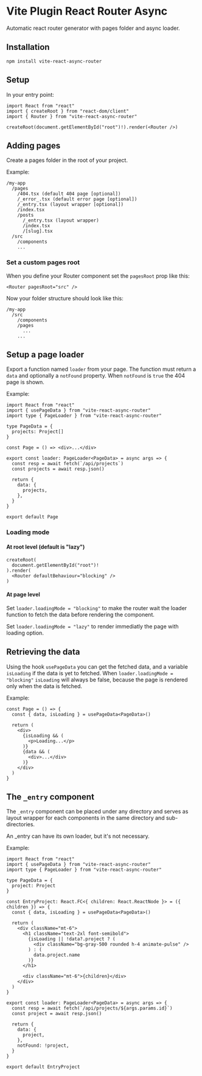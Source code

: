 # Vite Plugin React Router Async

Automatic react router generator with pages folder and async loader.

## Installation

`npm install vite-react-async-router`

## Setup

In your entry point:

```tsx
import React from "react"
import { createRoot } from "react-dom/client"
import { Router } from "vite-react-async-router"

createRoot(document.getElementById("root")!).render(<Router />)
```

## Adding pages

Create a pages folder in the root of your project.

Example:
```
/my-app
  /pages
    /404.tsx (default 404 page [optional])
    /_error_.tsx (default error page [optional])
    /_entry.tsx (layout wrapper [optional])
    /index.tsx
    /posts
      /_entry.tsx (layout wrapper)
      /index.tsx
      /[slug].tsx
  /src
    /components
    ...
```

### Set a custom pages root

When you define your Router component set the `pagesRoot` prop like this:
```tsx
<Router pagesRoot="src" />
```

Now your folder structure should look like this:
```
/my-app
  /src
    /components
    /pages
      ...
    ...
```

## Setup a page loader

Export a function named `loader` from your page. The function must return a `data` and optionally a `notFound` property.
When `notFound` is `true` the 404 page is shown.

Example:
```tsx
import React from "react"
import { usePageData } from "vite-react-async-router"
import type { PageLoader } from "vite-react-async-router"

type PageData = {
  projects: Project[]
}

const Page = () => <div>...</div>

export const loader: PageLoader<PageData> = async args => {
  const resp = await fetch(`/api/projects`)
  const projects = await resp.json()

  return {
    data: {
      projects,
    },
  }
}

export default Page
```

### Loading mode

#### At root level (default is "lazy")
```tsx
createRoot(
  document.getElementById("root")!
).render(
  <Router defaultBehaviour="blocking" />
)
```

#### At page level

Set `loader.loadingMode = "blocking"` to make the router wait the loader function to fetch the data before rendering the component.

Set `loader.loadingMode = "lazy"` to render immediatly the page with loading option.

## Retrieving the data

Using the hook `usePageData` you can get the fetched data, and a variable `isLoading` if the data is yet to fetched.
When `loader.loadingMode = "blocking"` `isLoading` will always be false, because the page is rendered only when the data is fetched.

Example:
```tsx
const Page = () => {
  const { data, isLoading } = usePageData<PageData>()

  return (
    <div>
      {isLoading && (
        <p>Loading...</p>
      )}
      {data && (
        <div>...</div>
      )}
    </div>
  )
}
```

## The `_entry` component

The `_entry` component can be placed under any directory and serves as layout wrapper for each components in the same directory and sub-directories.

An _entry can have its own loader, but it's not necessary.

Example:
```tsx
import React from "react"
import { usePageData } from "vite-react-async-router"
import type { PageLoader } from "vite-react-async-router"

type PageData = {
  project: Project
}

const EntryProject: React.FC<{ children: React.ReactNode }> = ({ children }) => {
  const { data, isLoading } = usePageData<PageData>()

  return (
    <div className="mt-6">
      <h1 className="text-2xl font-semibold">
        {isLoading || !data?.project ? (
          <div className="bg-gray-500 rounded h-4 animate-pulse" />
        ) : (
          data.project.name
        )}
      </h1>

      <div className="mt-6">{children}</div>
    </div>
  )
}

export const loader: PageLoader<PageData> = async args => {
  const resp = await fetch(`/api/projects/${args.params.id}`)
  const project = await resp.json()

  return {
    data: {
      project,
    },
    notFound: !project,
  }
}

export default EntryProject
```
